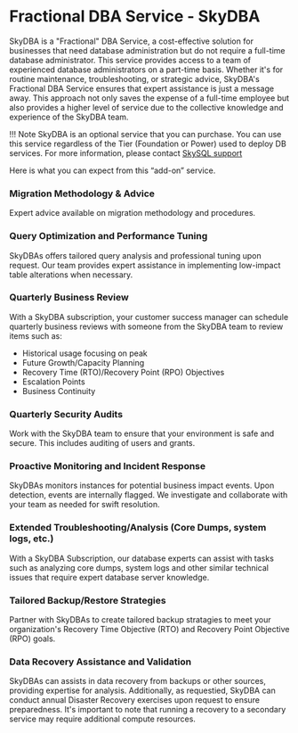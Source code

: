 # Fractional DBA Service - SkyDBA

SkyDBA is a "Fractional" DBA Service, a cost-effective solution for businesses that need database administration but do not require a full-time database administrator. This service provides access to a team of experienced database administrators on a part-time basis. Whether it's for routine maintenance, troubleshooting, or strategic advice, SkyDBA's Fractional DBA Service ensures that expert assistance is just a message away. This approach not only saves the expense of a full-time employee but also provides a higher level of service due to the collective knowledge and experience of the SkyDBA team.

!!! Note
    SkyDBA is an optional service that you can purchase. You can use this service regardless of the Tier (Foundation or Power) used to deploy DB services. For more information, please contact [SkySQL support](mailto:support@skysql.com) 


Here is what you can expect from this “add-on” service. 

### **Migration Methodology & Advice**

Expert advice available on migration methodology and procedures.

### **Query Optimization and Performance Tuning**

SkyDBAs offers tailored query analysis and professional tuning upon request. Our team provides expert assistance in implementing low-impact table alterations when necessary.

### **Quarterly Business Review**

With a SkyDBA subscription, your customer success manager can schedule quarterly business reviews with someone from the SkyDBA team to review items such as:

- Historical usage focusing on peak
- Future Growth/Capacity Planning
- Recovery Time (RTO)/Recovery Point (RPO) Objectives
- Escalation Points
- Business Continuity

### **Quarterly Security Audits**

Work with the SkyDBA team to ensure that your environment is safe and secure. This includes auditing of users and grants.

### **Proactive Monitoring and Incident Response**

SkyDBAs monitors instances for potential business impact events. Upon detection, events are internally flagged. We investigate and collaborate with your team as needed for swift resolution.

### **Extended Troubleshooting/Analysis (Core Dumps, system logs, etc.)**

With a SkyDBA Subscription, our database experts can assist with tasks such as analyzing core dumps, system logs and other similar technical issues that require expert database server knowledge.

### **Tailored Backup/Restore Strategies**

Partner with SkyDBAs to create tailored backup stratagies to meet your organization's Recovery Time Objective (RTO) and Recovery Point Objective (RPO) goals.

### **Data Recovery Assistance and Validation**

SkyDBAs can assists in data recovery from backups or other sources, providing expertise for analysis. Additionally, as requestied, SkyDBA can conduct annual Disaster Recovery exercises upon request to ensure preparedness. It's important to note that running a recovery to a secondary service may require additional compute resources.
